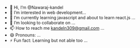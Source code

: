 - 👋 Hi, I’m @Nawaraj-kandel
- 👀 I’m interested in web development...
- 🌱 I’m currently learning javascript and about to learn react.js ...
- 💞️ I’m looking to collaborate on ...
- 📫 How to reach me kandeln309@gmail.com ...
- 😄 Pronouns: ...
- ⚡ Fun fact: Learning but not able too ...

<!---
Nawaraj-kandel/Nawaraj-kandel is a ✨ special ✨ repository because its `README.md` (this file) appears on your GitHub profile.
You can click the Preview link to take a look at your changes.
--->
